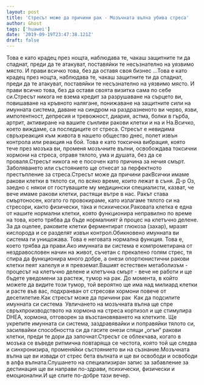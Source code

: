 ```yaml
---
layout: post
title: 'Стресът може да причини рак - Мозъчната вълна убива стреса'
author: Ghost
tags: ['huawei']
date: '2019-09-19T23:47:38.121Z'
draft: false
---
```


Това е като крадец през нощта, наблюдава те, чакаш защитните ти да спаднат, преди да те атакуват, поставяйки те несъзнателно на уязвимо място. И прави всичко това, без да оставя своя бизнес ...Това е като крадец през нощта, наблюдава те, чакаш защитните ти да спаднат, преди да те атакуват, поставяйки те несъзнателно на уязвимо място. И прави всичко това, без да оставя своята визитка сама по себе си.Стресът никога не взема кредит за разрушаване на сърцето ви, повишаване на кръвното налягане, понижаване на защитните сили на имунната система, даване на синдром на раздразненото ви черво, язви, импотентност, депресия и тревожност, диария, астма, болки в гърба, артрит, активиране на вашите сънливи ракови клетки и на и На.Всичко, което виждаме, са последиците от стреса. Стресът е невидима свръхреакция към живота в нашето общество днес, полет извън контрола или реакция на бой. Това е като токсична вибрация, която тече през мозъка ви, променя мозъчните вълни, освобождава токсични хормони на стреса, отравя тялото, ума и душата, без да се проваля.Стресът никога не е посочен като причина за нечия смърт. Заболяването или състоянието ще отнесат за перфектното престъпление за стреса.Стресът може да причини ракВсички имаме ракови клетки в тялото си, по всяко време, които лежат в съня. Д-р Оз, заедно с някои от гостуващите му медицински специалисти, казват, че вече имаме ракови клетки, растящи вътре в нас. Ракът става смъртоносен, когато го провокираме, като излагаме тялото си на стресори, както физически, така и психически.Раковата клетка е една от нашите нормални клетки, която функционира неправилно по време на това, което трябва да бъде нормалният й процес на клетъчно делене. За да оцелее, раковите клетки ферментират глюкоза (захар), мразят кислорода и се разделят извън контрол.Обикновено имунната ви система ги унищожава. Това е неговата нормална функция. Това е, което трябва да прави.Ако имунната ви система е компрометирана от нездравословен начин на живот, съчетан с прекалено голям стрес, тя спира да функционира много добре, а онези опортюнистични ракови клетки пеят халелуя и я превземат.Вашият естествен метаболизъм - процесът на клетъчно делене и клетъчна смърт - вече не работи и ще бъдете уведомени за растеж, тумор на рак. До момента, в който можете да видите този тумор, той вероятно ще има над милиард клетки и расте във вас, подхранван от стресови хормони повече от десетилетие.Как стресът може да причини рак  Как да подсилите имунната си система  Увличането на мозъчната вълна ще спре свръхпроизводството на хормона на стреса кортизол и ще стимулира DHEA, хормона, отговорен за възстановяването на клетките. Ще укрепите имунната си система, заздравявайки и поправяйки тялото си, засилвайки способността си да гасите онези спящи „огън“ ракови клетки, преди те дори да започнат.Стресът се облекчава, когато в мозъка се въведе ритмична повтаряща се честота, която той ще следва и синхронизира, променяйки състоянието ви на съзнание.Мозъчната вълна ще ви извади от стрес бета вълната и ще ви освободи и освободи в алфа вълната.Слушането на специализиран запис за забавление за дестинация ще ви направи по-здрави, психически, физически и емоционални.И ще спите по-добре тази вечер.
